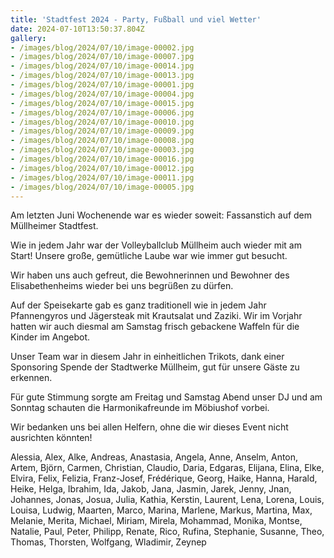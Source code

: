 ```yaml
---
title: 'Stadtfest 2024 - Party, Fußball und viel Wetter'
date: 2024-07-10T13:50:37.804Z
gallery:
- /images/blog/2024/07/10/image-00002.jpg
- /images/blog/2024/07/10/image-00007.jpg
- /images/blog/2024/07/10/image-00014.jpg
- /images/blog/2024/07/10/image-00013.jpg
- /images/blog/2024/07/10/image-00001.jpg
- /images/blog/2024/07/10/image-00004.jpg
- /images/blog/2024/07/10/image-00015.jpg
- /images/blog/2024/07/10/image-00006.jpg
- /images/blog/2024/07/10/image-00010.jpg
- /images/blog/2024/07/10/image-00009.jpg
- /images/blog/2024/07/10/image-00008.jpg
- /images/blog/2024/07/10/image-00003.jpg
- /images/blog/2024/07/10/image-00016.jpg
- /images/blog/2024/07/10/image-00012.jpg
- /images/blog/2024/07/10/image-00011.jpg
- /images/blog/2024/07/10/image-00005.jpg
---
```

Am letzten Juni Wochenende war es wieder soweit: Fassanstich auf dem Müllheimer Stadtfest.

Wie in jedem Jahr war der Volleyballclub Müllheim auch wieder mit am Start! Unsere große, gemütliche Laube war wie immer gut besucht. 

Wir haben uns auch gefreut, die Bewohnerinnen und Bewohner des Elisabethenheims wieder bei uns begrüßen zu dürfen.

Auf der Speisekarte gab es ganz traditionell wie in jedem Jahr Pfannengyros und Jägersteak mit Krautsalat und Zaziki. Wir im Vorjahr hatten wir auch diesmal am Samstag frisch gebackene Waffeln für die Kinder im Angebot. 

Unser Team war in diesem Jahr in einheitlichen Trikots, dank einer Sponsoring Spende der Stadtwerke Müllheim, gut für unsere Gäste zu erkennen.

Für gute Stimmung sorgte am Freitag und Samstag Abend unser DJ und am Sonntag schauten die Harmonikafreunde im Möbiushof vorbei.



Wir bedanken uns bei allen Helfern, ohne die wir dieses Event nicht ausrichten könnten!



Alessia, Alex, Alke, Andreas, Anastasia, Angela, Anne, Anselm, Anton, Artem, Björn, Carmen, Christian, Claudio, Daria, Edgaras, Elijana, Elina, Elke, Elvira, Felix, Felizia, Franz-Josef, Frédérique, Georg, Haike, Hanna, Harald, Heike, Helga, Ibrahim, Ida, Jakob, Jana, Jasmin, Jarek, Jenny, Jnan, Johannes, Jonas, Josua, Julia, Kathia, Kerstin, Laurent, Lena, Lorena, Louis, Louisa, Ludwig, Maarten, Marco, Marina, Marlene, Markus, Martina, Max, Melanie, Merita, Michael, Miriam, Mirela, Mohammad, Monika, Montse, Natalie, Paul, Peter, Philipp, Renate, Rico, Rufina, Stephanie, Susanne, Theo, Thomas, Thorsten, Wolfgang, Wladimir, Zeynep

